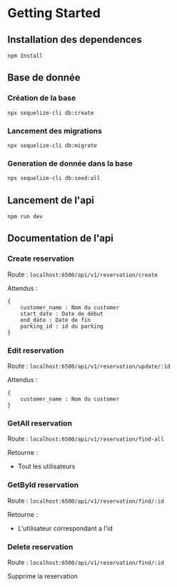 # Getting Started

## Installation des dependences
```
npm Install
```
## Base de donnée

### Création de la base
```
npx sequelize-cli db:create
```

### Lancement des migrations 
```
npx sequelize-cli db:migrate
```

### Generation de donnée dans la base
```
npx sequelize-cli db:seed:all
```

## Lancement de l'api 
```
npm run dev
```

## Documentation de l'api

### Create reservation
Route : ```localhost:6500/api/v1/reservation/create```

Attendus :

```
{
    customer_name : Nom du customer
    start_date : Date de début
    end_date : Date de fin
    parking_id : id du parking
}
```

### Edit reservation
Route : ```localhost:6500/api/v1/reservation/update/:id```

Attendus :
```
{
    customer_name : Nom du customer
}
```
### GetAll reservation
Route : ```localhost:6500/api/v1/reservation/find-all```

Retourne :

- Tout les utilisateurs

### GetById reservation
Route : ```localhost:6500/api/v1/reservation/find/:id```

Retourne :

- L'utilisateur correspondant a l'id

### Delete reservation
Route : ```localhost:6500/api/v1/reservation/find/:id```

Supprime la reservation


